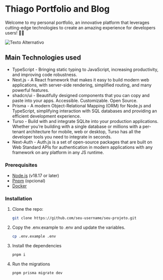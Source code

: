 # Thiago Portfolio and Blog

Welcome to my personal portfolio, an innovative platform that leverages cutting-edge technologies to create an amazing experience for developers users! 🚀🚀

![Texto Alternativo](http://rco4s8s.195.26.247.60.sslip.io/Slider/blog-project/blog-dark.png)

## Main Technologies used

- TypeScript - Bringing static typing to JavaScript, increasing productivity, and improving code robustness.
- Next.js - A React framework that makes it easy to build modern web applications, with server-side rendering, simplified routing, and many powerful features.
- shadcn/ui - Beautifully designed components that you can copy and paste into your apps. Accessible. Customizable. Open Source.
- Prisma - A modern Object-Relational Mapping (ORM) for Node.js and TypeScript, simplifying interaction with SQL databases and providing an efficient development experience.
- Turso - Build with and integrate SQLite into your production applications. Whether you’re building with a single database or millions with a per-tenant architecture for mobile, web or desktop, Turso has all the developer tools you need to integrate in seconds.
- Next-Auth - Auth.js is a set of open-source packages that are built on Web Standard APIs for authentication in modern applications with any framework on any platform in any JS runtime.

### Prerequisites

- [Node.js](https://nodejs.org/) (v18.17 or later)
- [Pnpm](https://pnpm.io/pt/) (opcional)
- [Docker](https://www.docker.com/)

### Installation

1. Clone the repo:

   ```bash
   git clone https://github.com/seu-username/seu-projeto.git

   ```

2. Copy the .env.example to .env and update the variables.

   ```bash
   cp .env.example .env

   ```

3. Install the dependencies

   ```bash
   pnpm i

   ```

4. Run the migrations

   ```bash
   pnpm prisma migrate dev

   ```
